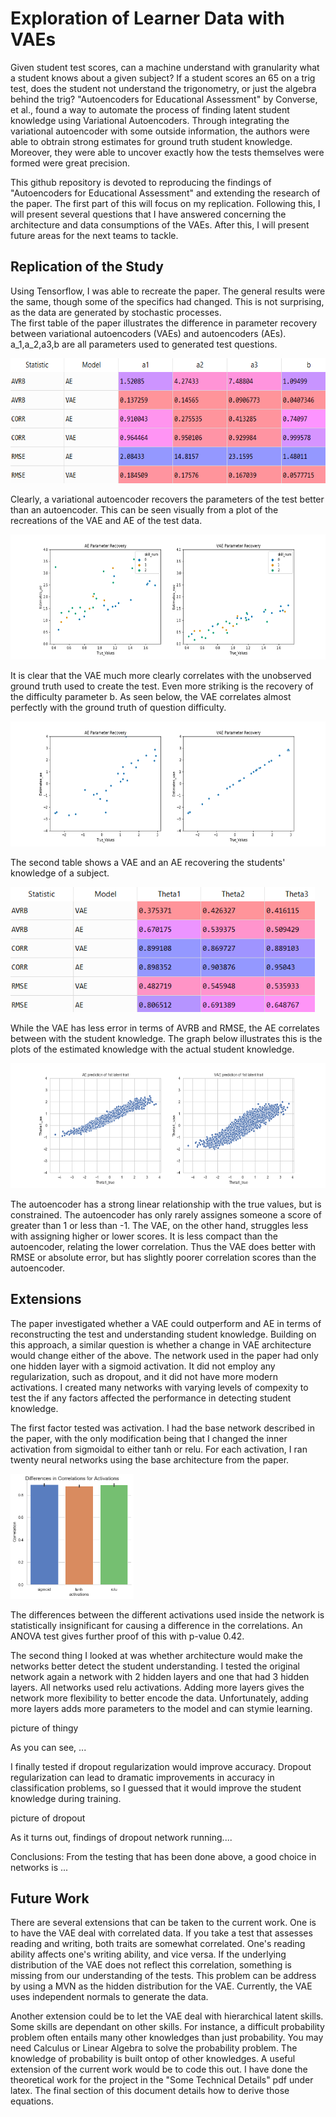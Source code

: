 # Exploration of Learner Data with VAEs
Given student test scores, can a machine understand with granularity what a student knows about a given subject?  If a student scores an 65 on a trig test, does the student not understand the trigonometry, or just the algebra behind the trig?  "Autoencoders for Educational Assessment" by Converse, et al., found a way to automate the process of finding latent student knowledge using Variational Autoencoders.  Through integrating the variational autoencoder with some outside information, the authors were able to obtrain strong estimates for ground truth student knowledge.  Moreover, they were able to uncover exactly how the tests themselves were formed were great precision.  

This github repository is devoted to reproducing the findings of "Autoencoders for Educational Assessment" and extending the research of the paper.  The first part of this will focus on my replication.  Following this, I will present several questions that I have answered concerning the architecture and data consumptions of the VAEs.  After this, I will present future areas for the next teams to tackle.    

## Replication of the Study
Using Tensorflow, I was able to recreate the paper.  The general results were the same, though some of the specifics had changed.  This is not surprising, as the data are generated by stochastic processes.  
The first table of the paper illustrates the difference in parameter recovery between variational autoencoders (VAEs) and autoencoders (AEs).  a_1,a_2,a3,b are all parameters used to generated test questions.  

<img src="Images/Table_1.PNG" height = 200>

Clearly, a variational autoencoder recovers the parameters of the test better than an autoencoder.  This can be seen visually
from a plot of the recreations of the VAE and AE of the test data.

<img src="Images/Parameter%20Recovery.png" height = 200>

It is clear that the VAE much more clearly correlates with the unobserved ground truth used to create the test.  Even more striking is the recovery of the difficulty parameter b.  As seen below, the VAE correlates almost perfectly with the ground truth of question difficulty.

<img src="Images/fig4.png" height = 200>


The second table shows a VAE and an AE recovering the students' knowledge of a subject.

<img src="Images/Table_2_2.PNG" height = 200>

While the VAE has less error in terms of AVRB and RMSE, the AE correlates between with the student knowledge.  The graph below illustrates this is the plots of the estimated knowledge with the actual student knowledge.  

<img src="Images/fig5.png" height = 200>

The autoencoder has a strong linear relationship with the true values, but is constrained.  The autoencoder has only rarely assignes someone a score of greater than 1 or less than -1.  The VAE, on the other hand, struggles less with assigning higher or lower scores.  It is less compact than the autoencoder, relating the lower correlation.  Thus the VAE does better with RMSE or absolute error, but has slightly poorer correlation scores than the autoencoder.  

## Extensions 

The paper investigated whether a VAE could outperform and AE in terms of reconstructing the test and understanding student knowledge.  Building on this approach, a similar question is whether a change in VAE architecture would change either of the above.  The network used in the paper had only one hidden layer with a sigmoid activation.  It did not employ any regularization, such as dropout, and it did not have more modern activations.  I created many networks with varying levels of compexity to test the if any factors affected the performance in detecting student knowledge.  

The first factor tested was activation.  I had the base network described in the paper, with the only modification being that I changed the inner activation from sigmoidal to either tanh or relu.  For each activation, I ran twenty neural networks using the base architecture from the paper.  

<img src="Images/Activations.PNG" height = 200>

The differences between the different activations used inside the network is statistically insignificant for causing a difference in the correlations.  An ANOVA test gives further proof of this with p-value 0.42.

The second thing I looked at was whether architecture would make the networks better detect the student understanding.  I tested the original network again a network with 2 hidden layers and one that had 3 hidden layers.  All networks used relu activations.  Adding more layers gives the network more flexibility to better encode the data.  Unfortunately, adding more layers adds more parameters to the model and can stymie learning.  

picture of thingy

As you can see, ...

I finally tested if dropout regularization would improve accuracy. Dropout regularization can lead to dramatic improvements in accuracy in classification problems, so I guessed that it would improve the student knowledge during training. 

picture of dropout 

As it turns out,  findings of dropout network running....

Conclusions: From the testing that has been done above, a good choice in networks is ...
## Future Work

There are several extensions that can be taken to the current work.  One is to have the VAE deal with correlated data.  If you take a test that assesses reading and writing, both traits are somewhat correlated.  One's reading ability affects one's writing ability, and vice versa.  If the underlying distribution of the VAE does not reflect this correlation, something is missing from our understanding of the tests.  This problem can be address by using a MVN as the hidden distribution for the VAE.  Currently, the VAE uses independent normals to generate the data.  

Another extension could be to let the VAE deal with hierarchical latent skills.  Some skills are dependant on other skills.  For instance, a difficult probability problem often entails many other knowledges than just probability.  You may need Calculus or Linear Algebra to solve the probability problem. The knowledge of probability is built ontop of other knowledges.  A useful extension of the current work would be to code this out.  I have done the theoretical work for the project in the "Some Technical Details" pdf under latex.  The final section of this document details how to derive those equations.  
